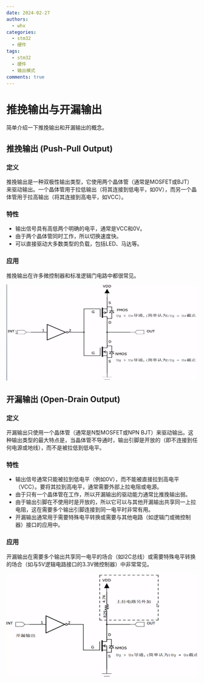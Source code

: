 ```yaml
---
date: 2024-02-27
authors:
  - whx
categories:
  - stm32
  - 硬件
tags:
  - stm32
  - 硬件
  - 输出模式
comments: true
---
```


# 推挽输出与开漏输出

简单介绍一下推挽输出和开漏输出的概念。

<!-- more -->

## 推挽输出 (Push-Pull Output)

### 定义

推挽输出是一种双极性输出类型，它使用两个晶体管（通常是MOSFET或BJT）来驱动输出。一个晶体管用于拉低输出（将其连接到低电平，如0V），而另一个晶体管用于拉高输出（将其连接到高电平，如VCC）。

### 特性

- 输出信号具有高低两个明确的电平，通常是VCC和0V。
- 由于两个晶体管同时工作，所以切换速度快。
- 可以直接驱动大多数类型的负载，包括LED、马达等。

### 应用

推挽输出在许多微控制器和标准逻辑门电路中都很常见。

![](../images/output-mode/push-pull.png)

## 开漏输出 (Open-Drain Output)

### 定义

开漏输出只使用一个晶体管（通常是N型MOSFET或NPN BJT）来驱动输出。这种输出类型的最大特点是，当晶体管不导通时，输出引脚是开放的（即不连接到任何电源或地线），而不是被拉低到低电平。

### 特性

- 输出信号通常只能被拉到低电平（例如0V），而不能被直接拉到高电平（VCC）。要将其拉到高电平，通常需要外部上拉电阻或电源。
- 由于只有一个晶体管在工作，所以开漏输出的驱动能力通常比推挽输出弱。
- 由于输出引脚在不使用时是开放的，所以它可以与其他开漏输出共享同一上拉电阻，这在需要多个输出引脚连接到同一电平时非常有用。
- 开漏输出通常用于需要特殊电平转换或需要与其他电路（如逻辑门或微控制器）接口的应用中。

### 应用

开漏输出在需要多个输出共享同一电平的场合（如I2C总线）或需要特殊电平转换的场合（如与5V逻辑电路接口的3.3V微控制器）中非常常见。

![](../images/output-mode/open-drain.png)
